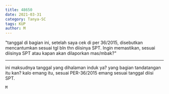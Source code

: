 ```yaml
---
title: 48650
date: 2021-03-31
category: Tanya-SC
tags: KUP
author: M
---
```


"tanggal di bagian ini, setelah saya cek di per 36/2015, disebutkan mencantumkan sesuai tgl bln thn diisinya SPT. Ingin memastikan, sesuai diisinya SPT atau kapan akan dilaporkan mas/mbak?"

---

ini maksudnya tanggal yang dihalaman induk ya? yang bagian tandatangan itu kan? kalo emang itu, sesuai PER-36/2015 emang sesuai tanggal diisi SPT.

`M`
